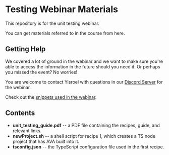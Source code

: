 ﻿# Testing Webinar Materials
 
This repository is for the unit testing webinar.  

You can get materials referred to in the course from here.



## Getting Help

We covered a lot of ground in the webinar and we want to make sure you're able to access the information in the future should you need it. Or perhaps you missed the event? No worries!

You are welcome to contact Yisroel with questions in our [Discord Server](https://discord.gg/rNz9HfQWYD) for the webinar.

Check out the [snippets used in the webinar](https://marketplace.visualstudio.com/items?itemName=YisroelYakovson.ava-recipes).

## Contents
* **unit_testing_guide.pdf** -- a PDF file containing the recipes, guide, and relevant links.
* **newProject.sh** -- a shell script for recipe 1, which creates a TS node project that has AVA built into it.
* **tsconfig.json** -- the TypeScript configuration file used in the first recipe.
